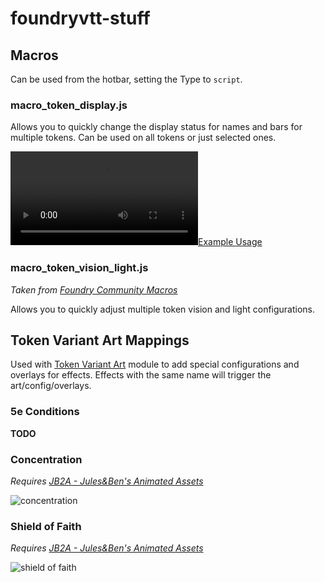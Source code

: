 # foundryvtt-stuff

## Macros
Can be used from the hotbar, setting the Type to `script`.

### macro_token_display.js
Allows you to quickly change the display status for names and bars for multiple tokens. Can be used on all tokens or just selected ones.

[![Example Usage](https://i.imgur.com/vGdh7o3.mp4)](https://i.imgur.com/vGdh7o3.mp4)

### macro_token_vision_light.js
*Taken from [Foundry Community Macros](https://foundryvtt.com/packages/foundry_community_macros)*

Allows you to quickly adjust multiple token vision and light configurations.


## Token Variant Art Mappings
Used with [Token Variant Art](https://foundryvtt.com/packages/token-variants) module to add special configurations and overlays for effects. Effects with the same name will trigger the art/config/overlays.

### 5e Conditions
**TODO**

### Concentration
*Requires [JB2A - Jules&Ben's Animated Assets](https://foundryvtt.com/packages/JB2A_DnD5e)*

![concentration]("_img/concentration.png")

### Shield of Faith
*Requires [JB2A - Jules&Ben's Animated Assets](https://foundryvtt.com/packages/JB2A_DnD5e)*

![shield of faith]("_img/shield_of_faith.png")